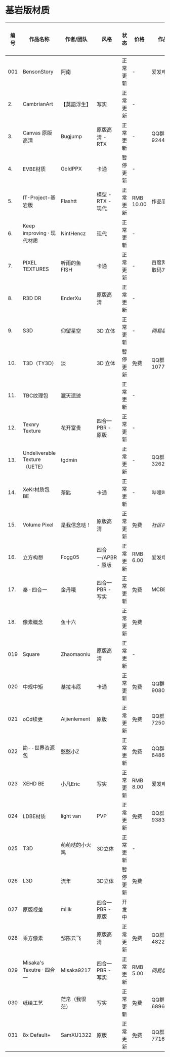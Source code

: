 # 基岩版材质

| 编号  | 作品名称                        | 作者/团队        | 风格             | 状态   | 价格        | 作品链接          | 使用指南 |
|-----|-----------------------------|--------------|----------------|------|-----------|---------------|------|
| 001 | BensonStory                 | 阿南           |                | 正常更新 | -         | 爱发电           |      |
| 2.  | CambrianArt                 | 【莫語浮生】       | 写实             | 正常更新 | -         |               |      |
| 3.  | Canvas 原版高清                 | Bugjump      | 原版高清 - RTX     | 正常更新 | -         | QQ群924411105  |      |
| 4.  | EVBE材质                      | GoldPPX      | 卡通             | 暂停更新 | -         |               |      |
| 5.  | IT-Project-基岩版              | Flashtt      | 模型 - RTX - 现代  | 正常更新 | RMB 10.00 | 作品官网          |      |
| 6.  | Keep improving · 现代材质       | NintHencz    | 现代             | 正常更新 | -         |               |      |
| 7.  | PIXEL TEXTURES              | 听雨的鱼FISH     | 卡通             | 正常更新 | -         | 百度网盘-提取码76dt  |      |
| 8.  | R3D DR                      | EnderXu      | 原版高清           | 正常更新 | -         |               |      |
| 9.  | S3D                         | 仰望星空         | 3D 立体          | 正常更新 | -         | *网易版内搜索*      |      |
| 10. | T3D（TY3D）                   | 淡            | 3D 立体          | 暂停更新 | 免费        | QQ群1077231326 |      |
| 11. | TBC纹理包                      | 瀧天遗迹         |                | 正常更新 | -         |               |      |
| 12. | Texnry Texture              | 花开富贵         | 四合一PBR - 原版    | 正常更新 | -         |               |      |
| 13. | Undeliverable Texture（UETE） | tgdmin       |                | 正常更新 | -         | QQ群326251822  |      |
| 14. | XeKr材质包BE                   | 茶匙           | 卡通             | 正常更新 | -         | 哔哩哔哩          |      |
| 15. | Volume Pixel                | 是我信念哒！       | 原版高清           | 正常更新 | 免费        | *社区内下载*       |      |
| 16. | 立方构想                        | Fogg05       | 四合一/APBR -  原版 | 正常更新 | RMB 6.00  | 爱发电           |      |
| 17. | 秦 · 四合一                     | 金丹哦          | 四合一PBR - 写实    | 正常更新 | 免费        | MCBBS         |      |
| 18. | 像素概念                        | 鱼十六          |                | 正常更新 | 免费        |               |      |
| 019 | Square                      | Zhaomaoniu   | 原版高清           | 正常更新 | -         |               |      |
| 020 | 中规中矩                        | 基拉韦厄         | 卡通             | 正常更新 | 免费        | QQ群908015727  |      |
| 021 | oCd续更                       | Aijienlement | 原版             | 正常更新 | 免费        | QQ群725056045  |      |
| 022 | 简--世界资源包                    | 憨憨小Z         |                | 正常更新 | 免费        | QQ群648640764  |      |
| 023 | XEHD  BE                    | 小凡Eric       | 写实             | 正常更新 | RMB 8.00  | 爱发电           |      |
| 024 | LDBE材质                      | light van    | PVP            | 正常更新 | 免费        | QQ群938375353  |      |
| 025 | T3D                         | 萌萌哒的小火鸡      | 3D立体           | 正常更新 | -         |               |      |
| 026 | L3D                         | 流年           | 3D立体           | 暂停更新 | 免费        |               |      |
| 027 | 原版视差                        | millk        | 四合一PBR - 原版    | 开发中  |           |               |      |
| 028 | 乘方像素                        | 邹陈云飞         | 原版高清           | 正常更新 | 免费        | QQ群482259808  |      |
| 029 | Misaka's Texutre · 四合一      | Misaka9217   | 四合一PBR - 写实    | 正常更新 | RMB 5.00  | *网易版内搜索*      |      |
| 030 | 纸绘工艺                        | 茫帛（我很茫）      | 写实             | 正常更新 | 免费        | QQ群689615868  |      |
| 031 | 8x Default+                 | SamXU1322    | 原版             | 正常更新 | 免费        | QQ群771650765  |
